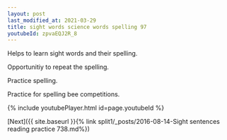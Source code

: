 ```yaml
---
layout: post
last_modified_at: 2021-03-29
title: sight words science words spelling 97
youtubeId: zpvaEQJ2R_8
---
```

 
 
Helps to learn sight words and their spelling.

Opportunitiy to repeat the spelling. 

Practice spelling. 
 
Practice for spelling bee competitions. 
 
{% include youtubePlayer.html id=page.youtubeId %}
 
 

[Next]({{ site.baseurl }}{% link  split1/_posts/2016-08-14-Sight sentences reading practice 738.md%})
 
